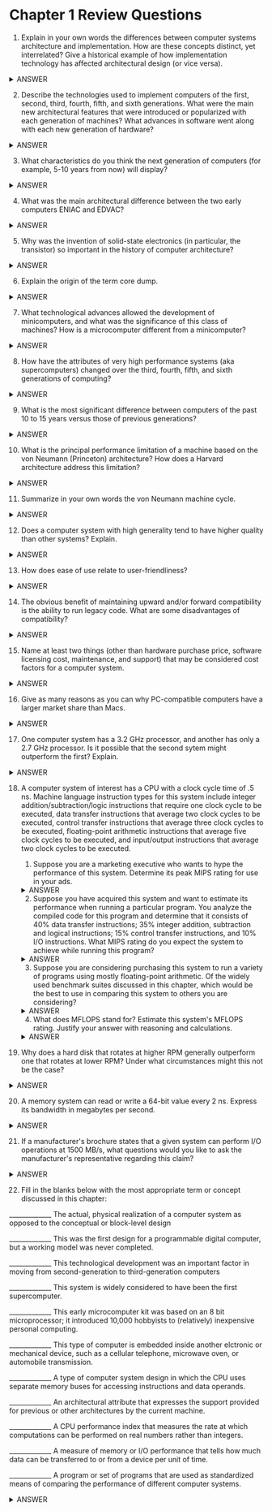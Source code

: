 # Chapter 1 Review Questions

1. Explain in your own words the differences between computer systems architecture and implementation. How are these concepts distinct, yet interrelated? Give a historical example of how implementation technology has affected architectural design (or vice versa).

<details><summary>ANSWER</summary>
<p>

> Architecture is the design of a computer system,        whereas implementation is a working computer system. Architectural vision affects the type of technologies chosen for implementation, and implementation technologies can broaden the scope of design.

> Implementation technology in the form of solid-state transistors, invented in 1947, paved the way for many architectural enhancements. In particular, the mean time between failures (MTBF) was drastically reduced. Thus, machines could be more complex and have more features than their predecessors without breaking down as often.

</p>
</details>


2. Describe the technologies used to implement computers of the first, second, third, fourth, fifth, and sixth generations. What were the main new architectural features that were introduced or popularized with each generation of machines? What advances in software went along with each new generation of hardware?

<details><summary>ANSWER</summary>
<p>

| generation | implementation technologies | architectural features | software advances |
| --- | --- | --- | --- |
| 1st | electromagnetic relays, vaccuum tubes | stored-program design allowed for software | similar to modern pocket calculators |
| 2nd | solid-state transistors | general purpose registers used for arithmetic or addressing, virtual memory, asynchronous I/O controlled by independent parallel processors, hardware interrupts | batch-processing (programs were loaded and executed automatically by the system) and multiprogramming (more than one program resident in memory at the same time) operating systems, Fortran, Algol, and COBOL (machine languages) were developed |
| 3rd | integrated circuits | minicomputers led by Digital Equipment Corporation (DEC) brought to market, and supercomputers designed, some with heavily pipelined architecture, families of computers | advent of time-sharing operating systems, virtual memory became common,  new, more efficient computer langages were developed (like B in 1970) |
| 4th | LSI (large-scale integration) and VLSI (very large-scale integration) circuits, led to microprocessors, a CPU on one chip, semiconductor main memory made of VLSI RAM and ROM devices | the microcomputer was developed, increasing access to computers for the general public. the Apple II and IBM Personal Computer (PC) were released. | word processing, database management, and spreadsheet programs released, direct support for high level languages, optimized compilers |
| 5th | processors became more internally parallel, clock speeds increased. high-speed low cost graphics cards, term GPU coined by NVIDIA | architecture was designed to be connected to wired and/or wireless local area or wide area networks (LANs and WANs) and the internet | network capabilities integrated into Apple and Microsoft OS. Java designed with networked environment in mind. 
| 6th | billions of transistors on chip, RAM size and data transfer rates increased, hard drive capacity increased | ever larger on-chip cache and additional processing cores led to essentially single-chip multiprocessor systems, mobile devices such as smartphones and tablets developed, cloud computing | application languages and operating systems for mobile devices developed, big data processsing |

</p>
</details>

3. What characteristics do you think the next generation of computers (for example, 5-10 years from now) will display?

<details><summary>ANSWER</summary>
<p>

> I believe mobile devices and notebooks will replace all workstation computers, utilizing the implementation technology of cloud computing to create powerful systems requiring the minimum in local infrastructure. Software will grow increasingly individualized as big data coupled with machine learning generates personal algorithms for users. 

</p>
</details>

4. What was the main architectural difference between the two early computers ENIAC and EDVAC?

<details><summary>ANSWER</summary>
<p>

>ENIAC connections had to be rewired by hand in order to program different calculations. EDVAC ran software, and was designed to perform sequential processing of instructions that were stored in memory with data: characteristics that would become the von Neumann architecture.

</p>
</details>

5. Why was the invention of solid-state electronics (in particular, the transistor) so important in the history of computer architecture?

<details><summary>ANSWER</summary>
<p>

>Solid-state transistors allowed the total number of switching elements to increase, leading to single-chip processors, and later single-chip multiprocessor systems. Processing power continues to increase even as clock frequencies have leveled off.

</p>
</details>

6. Explain the origin of the term core dump.

<details><summary>ANSWER</summary>
<p>

> As core memory became extinct, its legacy survived in the term core dump, which refers to the contents of the main memory logged for diagnostic purposes when a crash occurs. 

</p>
</details>

7. What technological advances allowed the development of minicomputers, and what was the significance of this class of machines? How is a microcomputer different from a minicomputer?

<details><summary>ANSWER</summary>
<p>

>Integrated circuits replacing discrete transistors allowed semiconductor chips to hold an entire register, adder, or even arithmetic logic unit (ALU). This class of machines meant that rather than an organization having a single central computer shared among a large number of users, small departments or even individual workers could have their own machines, creating the concept of workstation computer. Microcomputers were available such that almost anyone could have a computer. Microcomputers were smaller and cheaper than minicomputers.

</p>
</details>

8. How have the attributes of very high performance systems (aka supercomputers) changed over the third, fourth, fifth, and sixth generations of computing?

<details><summary>ANSWER</summary>
<p>

> The third generation had the first of the supercomputers, such as the CDC 6600. Vector processors with heavily pipelined architecture and the first high-performance parallel processing machines were developed.

> The fourth generation saw the debut of highly parallel supercomputers, and supercomputers became increasingly powerful and widely used. Direct support for high level languages in hardware was introduced in machines of all descriptions, such as the Complex Instruction Set Computer (CISC) architecture. 

> The fifth generation saw supercomputing move away from the expensive high-speed pipelined vector processors, and more commonly see nonvector, massively parallel microprocessor based systems. The vast majority of the Top 500 were highly parallel scalar machines, and networking became a serious consideration.

> The sixth generation saw the concept of cloud computing architectures brought to reality. GPUs began to supplement traditional CPUs in handling certain demanding computing jobs. 

</p>
</details>

9. What is the most significant difference between computers of the past 10 to 15 years versus those of previous generations?

<details><summary>ANSWER</summary>
<p>

> The proliferation of connectivity: between the internet, bluetooth, LANs, and WANs; users expect to be able to connect and share data with a variety of other users and other devices.

</p>
</details>

10. What is the principal performance limitation of a machine based on the von Neumann (Princeton) architecture? How does a Harvard architecture address this limitation?

<details><summary>ANSWER</summary>
<p>

> The principal performance limitation is the von Neumann bottleneck - the single path to memory for accessing both instructions and data. The Harvard architecture addresses this limitation by providing separate memories and buses for instructions and data. 

</p>
</details>

11. Summarize in your own words the von Neumann machine cycle. 

<details><summary>ANSWER</summary>
<p>

```mermaid
graph TD
    A[get instruction] --> B[decode instruction]
    B --> C[create operand addresses]
    C --> D[get operands]
    D --> E[do operation]
    E --> F[store results]
    F --> A

```

get instruction -> decode instruction -> create operand addresses -> get operands -> do operation -> store results ->

</p>
</details>

12. Does a computer system with high generality tend to have higher quality than other systems? Explain.

<details><summary>ANSWER</summary>
<p>

> Generality is a problematic aspect of quality as it is not always good or bad. The breadth of applications to be run on a particular system defines how general its architecture and implementation should be. Generality affects cost, as a machine that appeals to a wider audience is more marketable. A general architecture leads to a more complex implementation, and as complexity increases, the more things can go wrong. 

</p>
</details>

13. How does ease of use relate to user-friendliness?

<details><summary>ANSWER</summary>
<p>

> Ease-of-use is referenced from a system programmer's POV, while user-friendliness is referenced from an applications programmer or end-user's POV. 

</p>
</details>

14. The obvious benefit of maintaining upward and/or forward compatibility is the ability to run legacy code. What are some disadvantages of compatibility?

<details><summary>ANSWER</summary>
<p>

> Upward and/or forward compatibility complicates the design process, potentially making the system costlier and less reliable. A complex architecture is more likely to hide flaws. Compatibility may be at cross purposes with ease of use.

</p>
</details>

15. Name at least two things (other than hardware purchase price, software licensing cost, maintenance, and support) that may be considered cost factors for a computer system. 

<details><summary>ANSWER</summary>
<p>

> Electricity, battery life, heat, and reliability. 

</p>
</details>

16. Give as many reasons as you can why PC-compatible computers have a larger market share than Macs.

<details><summary>ANSWER</summary>
<p>

> PC's specifications were open and available, becoming industry standards. PC compatible 'clones' were made by a large number of manufacturers, leading to a lower price and higher quality.

</p>
</details>

17. One computer system has a 3.2 GHz processor, and another has only a 2.7 GHz processor. Is it possible that the second sytem might outperform the first? Explain.

<details><summary>ANSWER</summary>
<p>

> The second procesor may have access to more RAM, leading to outperformance of the first processor even with its higher frequency. 

</p>
</details>

18. A computer system of interest has a CPU with a clock cycle time of .5 ns. Machine language instruction types for this system include integer addition/subtraction/logic instructions that require one clock cycle to be executed, data transfer instructions that average two clock cycles to be executed, control transfer instructions that average three clock cycles to be executed, floating-point arithmetic instructions that average five clock cycles to be executed, and input/output instructions that average two clock cycles to be executed.
    1. Suppose you are a marketing executive who wants to hype the performance of this system. Determine its peak MIPS rating for use in your ads. 

    <details><summary>ANSWER</summary>
    <p>

    $$
    \mathrm{clock \ cycle} = .5 \ \mathrm{ns}
    $$

    $$
    \mathrm{integer \ instructions} = 1 \ \mathrm{clock \ cycle}
    $$

    $$
    \frac{1 \ \mathrm{instruction}}{.5 \ \mathrm{ns}} = \frac{2 \ \mathrm{instruction}}{1 \ \mathrm{ns}}
    $$

    > Then multiply by 1 billion for nanosecond conversion,

    $$
    2000000000 \ \frac{\mathrm{instructions}}{\mathrm{second}}
    $$

    > Divide by 1 million such that,

    $$
    2000 \ \mathrm{MIPS}
    $$

    </p>
    </details>

    2. Suppose you have acquired this system and want to estimate its performance when running a particular program. You analyze the compiled code for this program and determine that it consists of 40% data transfer instructions; 35% integer addition, subtraction and logical instructions; 15% control transfer instructions, and 10% I/O instructions. What MIPS rating do you expect the system to achieve while running this program?

    <details><summary>ANSWER</summary>
    <p>

    $$
    \mathrm{clock \ cycle} = .5 \ \mathrm{ns}
    $$

    > We need to find how many clock cycles the average instruction takes to be executed:

    $$
    .4(2) + .35(1) + .15(3) + .1(2)
    $$

    $$
    = .8 + .35 + .45 + .2 = 1.8 \ \mathrm{clock \ cycles}
    $$

    > We need to find the average time to complete an instruction:

    $$
    1.8 * .5 \ \mathrm{ns} = .9 \ \mathrm{ns} = \frac{1 \ \mathrm{instruction}}{.9 \ \mathrm{ns}}
    $$

    > Convert from nanoseconds to seconds (multiply by 1 billion):

    $$
    \frac{1 \ \mathrm{instruction}}{.9 \ \mathrm{ns}} = 900000000 \ \frac{\mathrm{instructions}}{\mathrm{s}}
    $$

    > Convert to MIPS (divide by 1 million):

    $$
    900000000 \ \frac{\mathrm{instructions}}{\mathrm{s}} = 900 \ \mathrm{MIPS}
    $$

    </p> 
    </details>

    3. Suppose you are considering purchasing this system to run a variety of programs using mostly floating-point arithmetic. Of the widely used benchmark suites discussed in this chapter, which would be the best to use in comparing this system to others you are considering?

    <details><summary>ANSWER</summary>
    <p>

    > LINPACK would be of great use, as it solves a large system of simultaneous equations with floating-point coefficients. Livermore Loops would also be beneficial, as it executes 24 Fortran loops on floating-point data sets.

    </p> 
    </details>

    4. What does MFLOPS stand for? Estimate this system's MFLOPS rating. Justify your answer with reasoning and calculations.

    <details><summary>ANSWER</summary>
    <p>

    > Millions of floating point operations per second. 

    $$
    \mathrm{clock \ cycle} = .5 \ \mathrm{ns}
    $$

    $$
    \mathrm{floating \ point \ instructions} = 5 \ \mathrm{clock \ cycles}
    $$

    $$
    5 * .5 \ \mathrm{ns} = \frac{1 \ \mathrm{FLOP}}{2.5 \ \mathrm{ns}} 
    $$

    > Multiply by 1 million to get MFLOP: 

    $$
    \frac{1 \ \mathrm{FLOP}}{2.5 \ \mathrm{ns}} = \frac{1000000 \ \mathrm{FLOP}}{2500000 \ \mathrm{ns}} = \frac{1 \ \mathrm{MFLOP}}{2500000 \ \mathrm{ns}}
    $$

    > Convert to seconds:

    $$
    2500000 \ \mathrm{ns} = .0025 \ \mathrm{s} = \frac{1 \ \mathrm{MFLOP}}{.0025 \ \mathrm{s}} = 400 \ \mathrm{MFLOPS}
    $$

    </p> 
    </details>

19. Why does a hard disk that rotates at higher RPM generally outperform one that rotates at lower RPM? Under what circumstances might this not be the case?

<details><summary>ANSWER</summary>
<p>

> Latency, rotational delay required for the disk to get to the right position to start accessing information, slows down read/write data operations.
> The lower RPM disk may outperform the other if the bus allows for more memory to be transferred at a time. For instance, a higher RPM disk that allows 8-bit transfers would likely underperform a lower RPM disk that allows 64-bit transfers.

</p> 
</details>

20. A memory system can read or write a 64-bit value every 2 ns. Express its bandwidth in megabytes per second. 
<details><summary>ANSWER</summary>

<p>

> Memory bandwidth can be defined as the number of bytes that can be transferred per unit of time. The cycle time of the memory tells us how frequently we can transfer data to or from the memory. 

$$
\mathrm{bandwidth} = 64 \ \mathrm{bits} \ \mathrm{per} \ 2 \ \mathrm{ns} = \frac{64 \ \mathrm{bits}}{2 \ \mathrm{ns}}
$$

$$
1 \ \mathrm{byte} = 8 \ \mathrm{bit}
$$

$$
8 \ \mathrm{bytes} = 64 \ \mathrm{bits}
$$

> Thus, 

$$
\frac{64 \ \mathrm{bits}}{2 \ \mathrm{ns}} = \frac{8 \ \mathrm{bytes}}{2 \ \mathrm{ns}} = \frac{4 \ \mathrm{bytes}}{1 \ \mathrm{ns}} = 4 \ \frac{\mathrm{bytes}}{\mathrm{ns}}
$$

$$
4 \ \frac{\mathrm{bytes}}{\mathrm{ns}} = 4000000000 \ \frac{\mathrm{bytes}}{\mathrm{s}} = 4000 \ \frac{\mathrm{megabytes}}{\mathrm{s}} = 4000 \ \mathrm{MB}
$$

> or,

$$
\mathrm{bandwidth} = 8 \ \mathrm{bytes} \ \mathrm{per} \ 2 \ \mathrm{ns} = \frac{8 \ \mathrm{bytes}}{2 \ \mathrm{ns}}
$$

$$
\frac{1 \ \mathrm{second}}{2 \ \mathrm{ns}} = 500000000 
$$

$$
500000000 * 8 \ \mathrm{bytes} = 4000000000 \ \frac{\mathrm{bytes}}{\mathrm{s}} = 4000 \ \frac{\mathrm{megabytes}}{\mathrm{s}}
$$

</p> 
</details>

21. If a manufacturer's brochure states that a given system can perform I/O operations at 1500 MB/s, what questions would you like to ask the manufacturer's representative regarding this claim?

<details><summary>ANSWER</summary>
<p>

> Was this speed achieved while doing a few large block transfers? If so, did the tranfers overflow device buffers? What is the optimum block size for data transfers?

</p> 
</details>

22. Fill in the blanks below with the most appropriate term or concept discussed in this chapter:

_____________ The actual, physical realization of a computer system as opposed to the conceptual or block-level design

_____________ This was the first design for a programmable digital computer, but a working model was never completed.

_____________ This technological development was an important factor in moving from second-generation to third-generation computers

_____________ This system is widely considered to have been the first supercomputer.

_____________ This early microcomputer kit was based on an 8 bit microprocessor; it introduced 10,000 hobbyists to (relatively) inexpensive personal computing.

_____________ This type of computer is embedded inside another elctronic or mechanical device, such as a cellular telephone, microwave oven, or automobile transmission.

_____________ A type of computer system design in which the CPU uses separate memory buses for accessing instructions and data operands.

_____________ An architectural attribute that expresses the support provided for previous or other architectures by the current machine. 

_____________ A CPU performance index that measures the rate at which computations can be performed on real numbers rather than integers.

_____________ A measure of memory or I/O performance that tells how much data can be transferred to or from a device per unit of time.

_____________ A program or set of programs that are used as standardized means of comparing the performance of different computer systems.

<details><summary>ANSWER</summary>
<p>

<u>implementation</u> | The actual, physical realization of a computer system as opposed to the conceptual or block-level design

<u>Babbage's Analytical Engine</u> | This was the first design for a programmable digital computer, but a working model was never completed.

<u>integrated circuits</u> | This technological development was an important factor in moving from second-generation to third-generation computers

<u>CDC 6600</u> | This system is widely considered to have been the first supercomputer.

<u>Altair computer kit</u> | This early microcomputer kit was based on an 8 bit microprocessor; it introduced 10,000 hobbyists to (relatively) inexpensive personal computing.

<u>microcontroller</u> | This type of computer is embedded inside another elctronic or mechanical device, such as a cellular telephone, microwave oven, or automobile transmission.

<u>Harvard architecture</u> | A type of computer system design in which the CPU uses separate memory buses for accessing instructions and data operands.

<u>compatibility</u> | An architectural attribute that expresses the support provided for previous or other architectures by the current machine. 

<u>FLOPS (MFLOPS, GFLOPS, etc.)</u> | A CPU performance index that measures the rate at which computations can be performed on real numbers rather than integers.

<u>bandwidth</u> | A measure of memory or I/O performance that tells how much data can be transferred to or from a device per unit of time.

<u>benchmark</u> | A program or set of programs that are used as standardized means of comparing the performance of different computer systems.

</p> 
</details>